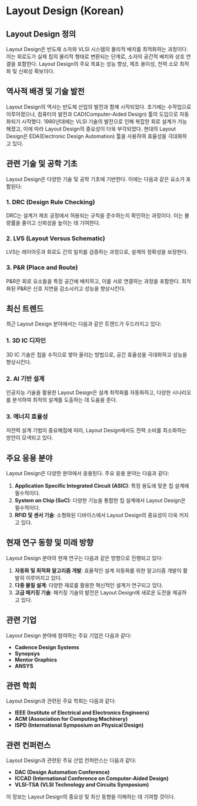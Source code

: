 # Layout Design (Korean)

## Layout Design 정의
Layout Design은 반도체 소자와 VLSI 시스템의 물리적 배치를 최적화하는 과정이다. 이는 회로도가 실제 칩의 물리적 형태로 변환되는 단계로, 소자의 공간적 배치와 상호 연결을 포함한다. Layout Design의 주요 목표는 성능 향상, 제조 용이성, 전력 소모 최적화 및 신뢰성 확보이다.

## 역사적 배경 및 기술 발전
Layout Design의 역사는 반도체 산업의 발전과 함께 시작되었다. 초기에는 수작업으로 이루어졌으나, 컴퓨터의 발전과 CAD(Computer-Aided Design) 툴의 도입으로 자동화되기 시작했다. 1980년대에는 VLSI 기술의 발전으로 인해 복잡한 회로 설계가 가능해졌고, 이에 따라 Layout Design의 중요성이 더욱 부각되었다. 현대의 Layout Design은 EDA(Electronic Design Automation) 툴을 사용하여 효율성을 극대화하고 있다.

## 관련 기술 및 공학 기초
Layout Design은 다양한 기술 및 공학 기초에 기반한다. 이에는 다음과 같은 요소가 포함된다:

### 1. DRC (Design Rule Checking)
DRC는 설계가 제조 공정에서 허용되는 규칙을 준수하는지 확인하는 과정이다. 이는 불량률을 줄이고 신뢰성을 높이는 데 기여한다.

### 2. LVS (Layout Versus Schematic)
LVS는 레이아웃과 회로도 간의 일치를 검증하는 과정으로, 설계의 정확성을 보장한다.

### 3. P&R (Place and Route)
P&R은 회로 요소들을 특정 공간에 배치하고, 이를 서로 연결하는 과정을 포함한다. 최적화된 P&R은 신호 지연을 감소시키고 성능을 향상시킨다.

## 최신 트렌드
최근 Layout Design 분야에서는 다음과 같은 트렌드가 두드러지고 있다:

### 1. 3D IC 디자인
3D IC 기술은 칩을 수직으로 쌓아 올리는 방법으로, 공간 효율성을 극대화하고 성능을 향상시킨다.

### 2. AI 기반 설계
인공지능 기술을 활용한 Layout Design은 설계 최적화를 자동화하고, 다양한 시나리오를 분석하여 최적의 설계를 도출하는 데 도움을 준다.

### 3. 에너지 효율성
저전력 설계 기법이 중요해짐에 따라, Layout Design에서도 전력 소비를 최소화하는 방안이 모색되고 있다.

## 주요 응용 분야
Layout Design은 다양한 분야에서 응용된다. 주요 응용 분야는 다음과 같다:

1. **Application Specific Integrated Circuit (ASIC)**: 특정 용도에 맞춘 칩 설계에 필수적이다.
2. **System on Chip (SoC)**: 다양한 기능을 통합한 칩 설계에서 Layout Design은 필수적이다.
3. **RFID 및 센서 기술**: 소형화된 디바이스에서 Layout Design의 중요성이 더욱 커지고 있다.

## 현재 연구 동향 및 미래 방향
Layout Design 분야의 현재 연구는 다음과 같은 방향으로 진행되고 있다:

1. **자동화 및 최적화 알고리즘 개발**: 효율적인 설계 자동화를 위한 알고리즘 개발이 활발히 이루어지고 있다.
2. **다중 물질 설계**: 다양한 재료를 활용한 혁신적인 설계가 연구되고 있다.
3. **고급 패키징 기술**: 패키징 기술의 발전은 Layout Design에 새로운 도전을 제공하고 있다.

## 관련 기업
Layout Design 분야에 참여하는 주요 기업은 다음과 같다:

- **Cadence Design Systems**
- **Synopsys**
- **Mentor Graphics**
- **ANSYS**

## 관련 학회
Layout Design과 관련된 주요 학회는 다음과 같다:

- **IEEE (Institute of Electrical and Electronics Engineers)**
- **ACM (Association for Computing Machinery)**
- **ISPD (International Symposium on Physical Design)**

## 관련 컨퍼런스
Layout Design과 관련된 주요 산업 컨퍼런스는 다음과 같다:

- **DAC (Design Automation Conference)**
- **ICCAD (International Conference on Computer-Aided Design)**
- **VLSI-TSA (VLSI Technology and Circuits Symposium)**

이 정보는 Layout Design의 중요성 및 최신 동향을 이해하는 데 기여할 것이다.